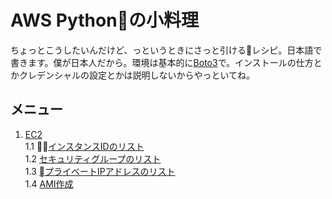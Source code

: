 # AWS Pythonの小料理
ちょっとこうしたいんだけど、っというときにさっと引けるレシピ。日本語で書きます。僕が日本人だから。環境は基本的に[Boto3](https://aws.amazon.com/jp/sdk-for-python/ "Boto3")で。インストールの仕方とかクレデンシャルの設定とかは説明しないからやっといてね。

## メニュー
1. [EC2](./ec2)  
    1.1 [インスタンスIDのリスト](./ec2/list_instance_id)  
    1.2 [セキュリティグループのリスト](./list_sg)  
    1.3 [プライベートIPアドレスのリスト](./list_private_ip)  
    1.4 [AMI作成](./creater_ami)